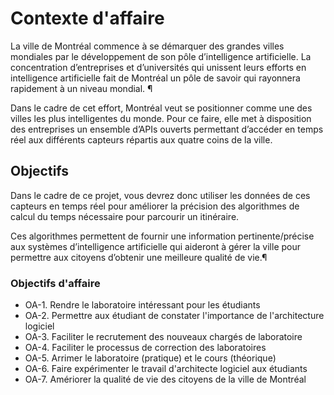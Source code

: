 # Contexte d'affaire
La ville de Montréal commence à se démarquer des grandes villes mondiales par le développement de son pôle d’intelligence artificielle. La concentration d’entreprises et d’universités qui unissent leurs efforts en intelligence artificielle fait de Montréal un pôle de savoir qui rayonnera rapidement à un niveau mondial. ¶

Dans le cadre de cet effort, Montréal veut se positionner comme une des villes les plus intelligentes du monde. Pour ce faire, elle met à disposition des entreprises un ensemble d’APIs ouverts permettant d’accéder en temps réel aux différents capteurs répartis aux quatre coins de la ville. 

## Objectifs
Dans le cadre de ce projet, vous devrez donc utiliser les données de ces capteurs en temps réel pour améliorer la précision des algorithmes de calcul du temps nécessaire pour parcourir un itinéraire.

Ces algorithmes permettent de fournir une information pertinente/précise aux systèmes d’intelligence artificielle qui aideront à gérer la ville pour permettre aux citoyens d’obtenir une meilleure qualité de vie.¶

### Objectifs d'affaire
- OA-1. Rendre le laboratoire intéressant pour les étudiants
- OA-2. Permettre aux étudiant de constater l'importance de l'architecture logiciel
- OA-3. Faciliter le recrutement des nouveaux chargés de laboratoire
- OA-4. Faciliter le processus de correction des laboratoires
- OA-5. Arrimer le laboratoire (pratique) et le cours (théorique)
- OA-6. Faire expérimenter le travail d'architecte logiciel aux étudiants
- OA-7. Amériorer la qualité de vie des citoyens de la ville de Montréal

